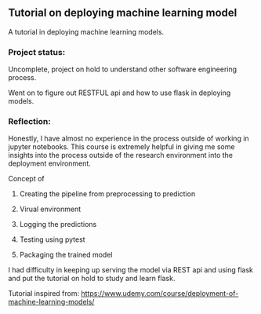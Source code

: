 ## Tutorial on deploying machine learning model 

A tutorial in deploying machine learning models. 


### Project status: 
Uncomplete, project on hold to understand other software engineering process. 

Went on to figure out RESTFUL api and how to use flask in deploying models.



### Reflection: 

Honestly, I have almost no experience in the process outside of working in jupyter notebooks. This course is extremely helpful in giving me some insights into the process outside of the research environment into the deployment environment.


Concept of 

1) Creating the pipeline from preprocessing to prediction
 
2) Virual environment 

3) Logging the predictions

4) Testing using pytest 

5) Packaging the trained model 

I had difficulty in keeping up serving the model via REST api and using flask and put the tutorial on hold to study and learn flask. 














Tutorial inspired from: 
https://www.udemy.com/course/deployment-of-machine-learning-models/
